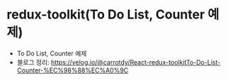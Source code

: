 # redux-toolkit(To Do List, Counter 예제)

- To Do List, Counter 예제
- 블로그 정리: https://velog.io/@carrotdy/React-redux-toolkitTo-Do-List-Counter-%EC%98%88%EC%A0%9C
